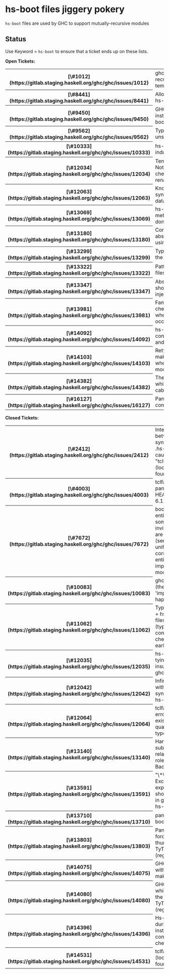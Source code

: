 # hs-boot files jiggery pokery



`hs-boot` files are used by GHC to support mutually-recursive modules


## Status



Use Keyword = `hs-boot` to ensure that a ticket ends up on these lists.



**Open Tickets:**

<table><tr><th>[\#1012](https://gitlab.staging.haskell.org/ghc/ghc/issues/1012)</th>
<td>ghc panic with mutually recursive modules and template haskell</td></tr>
<tr><th>[\#8441](https://gitlab.staging.haskell.org/ghc/ghc/issues/8441)</th>
<td>Allow family instances in an hs-boot file</td></tr>
<tr><th>[\#9450](https://gitlab.staging.haskell.org/ghc/ghc/issues/9450)</th>
<td>GHC instantiates Data instances before checking hs-boot files</td></tr>
<tr><th>[\#9562](https://gitlab.staging.haskell.org/ghc/ghc/issues/9562)</th>
<td>Type families + hs-boot files = unsafeCoerce</td></tr>
<tr><th>[\#10333](https://gitlab.staging.haskell.org/ghc/ghc/issues/10333)</th>
<td>hs-boot modification doesn't induce recompilation</td></tr>
<tr><th>[\#12034](https://gitlab.staging.haskell.org/ghc/ghc/issues/12034)</th>
<td>Template Haskell + hs-boot = Not in scope during type checking, but it passed the renamer</td></tr>
<tr><th>[\#12063](https://gitlab.staging.haskell.org/ghc/ghc/issues/12063)</th>
<td>Knot-tying failure when type-synonym refers to non-existent data</td></tr>
<tr><th>[\#13069](https://gitlab.staging.haskell.org/ghc/ghc/issues/13069)</th>
<td>hs-boot files permit default methods in type class (but don't typecheck them)</td></tr>
<tr><th>[\#13180](https://gitlab.staging.haskell.org/ghc/ghc/issues/13180)</th>
<td>Confusing error when hs-boot abstract data implemented using synonym</td></tr>
<tr><th>[\#13299](https://gitlab.staging.haskell.org/ghc/ghc/issues/13299)</th>
<td>Typecheck multiple modules at the same time</td></tr>
<tr><th>[\#13322](https://gitlab.staging.haskell.org/ghc/ghc/issues/13322)</th>
<td>Pattern synonyms in hs-boot files</td></tr>
<tr><th>[\#13347](https://gitlab.staging.haskell.org/ghc/ghc/issues/13347)</th>
<td>Abstract classes in hs-boot should not be treated as injective</td></tr>
<tr><th>[\#13981](https://gitlab.staging.haskell.org/ghc/ghc/issues/13981)</th>
<td>Family instance consistency checks happens too early when hs-boot defined type occurs on LHS</td></tr>
<tr><th>[\#14092](https://gitlab.staging.haskell.org/ghc/ghc/issues/14092)</th>
<td>hs-boot unfolding visibility not consistent between --make and -c</td></tr>
<tr><th>[\#14103](https://gitlab.staging.haskell.org/ghc/ghc/issues/14103)</th>
<td>Retypechecking the loop in --make mode is super-linear when there are many .hs-boot modules</td></tr>
<tr><th>[\#14382](https://gitlab.staging.haskell.org/ghc/ghc/issues/14382)</th>
<td>The 'impossible' happened whilst installing gi-gtk via cabal</td></tr>
<tr><th>[\#16127](https://gitlab.staging.haskell.org/ghc/ghc/issues/16127)</th>
<td>Panic: piResultTys1 in compiler/types/Type.hs:1022:5</td></tr></table>




**Closed Tickets:**

<table><tr><th>[\#2412](https://gitlab.staging.haskell.org/ghc/ghc/issues/2412)</th>
<td>Interaction between type synonyms and .hs-boot causes panic "tcIfaceGlobal (local): not found"</td></tr>
<tr><th>[\#4003](https://gitlab.staging.haskell.org/ghc/ghc/issues/4003)</th>
<td>tcIfaceGlobal panic building HEAD with 6.12.2</td></tr>
<tr><th>[\#7672](https://gitlab.staging.haskell.org/ghc/ghc/issues/7672)</th>
<td>boot file entities are sometimes invisible and are not (semantically) unified with corresponding entities in implementing module</td></tr>
<tr><th>[\#10083](https://gitlab.staging.haskell.org/ghc/ghc/issues/10083)</th>
<td>ghc: panic! (the 'impossible' happened)</td></tr>
<tr><th>[\#11062](https://gitlab.staging.haskell.org/ghc/ghc/issues/11062)</th>
<td>Type families + hs-boot files = panic (type family consistency check too early)</td></tr>
<tr><th>[\#12035](https://gitlab.staging.haskell.org/ghc/ghc/issues/12035)</th>
<td>hs-boot knot tying insufficient for ghc --make</td></tr>
<tr><th>[\#12042](https://gitlab.staging.haskell.org/ghc/ghc/issues/12042)</th>
<td>Infinite loop with type synonyms and hs-boot</td></tr>
<tr><th>[\#12064](https://gitlab.staging.haskell.org/ghc/ghc/issues/12064)</th>
<td>tcIfaceGlobal error with existentially quantified types</td></tr>
<tr><th>[\#13140](https://gitlab.staging.haskell.org/ghc/ghc/issues/13140)</th>
<td>Handle subtyping relation for roles in Backpack</td></tr>
<tr><th>[\#13591](https://gitlab.staging.haskell.org/ghc/ghc/issues/13591)</th>
<td>"\*\*\* Exception: expectJust showModule" in ghci with hs-boot</td></tr>
<tr><th>[\#13710](https://gitlab.staging.haskell.org/ghc/ghc/issues/13710)</th>
<td>panic with boot and -jX</td></tr>
<tr><th>[\#13803](https://gitlab.staging.haskell.org/ghc/ghc/issues/13803)</th>
<td>Panic while forcing the thunk for TyThing IsFile (regression)</td></tr>
<tr><th>[\#14075](https://gitlab.staging.haskell.org/ghc/ghc/issues/14075)</th>
<td>GHC panic with parallel make</td></tr>
<tr><th>[\#14080](https://gitlab.staging.haskell.org/ghc/ghc/issues/14080)</th>
<td>GHC panic while forcing the thunk for TyThing IsFile (regression)</td></tr>
<tr><th>[\#14396](https://gitlab.staging.haskell.org/ghc/ghc/issues/14396)</th>
<td>Hs-boot woes during family instance consistency checks</td></tr>
<tr><th>[\#14531](https://gitlab.staging.haskell.org/ghc/ghc/issues/14531)</th>
<td>tcIfaceGlobal (local): not found</td></tr></table>



